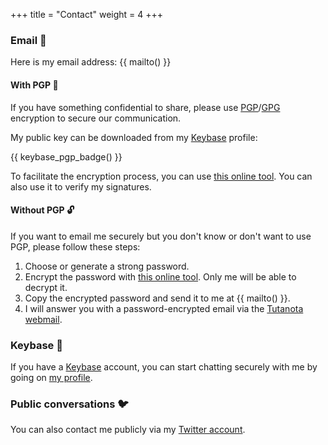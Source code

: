 +++
title = "Contact"
weight = 4
+++
### Email 📧

Here is my email address: {{ mailto() }}

#### With PGP 🔐

If you have something confidential to share, please use [PGP][pgp]/[GPG][gpg]
encryption to secure our communication.

My public key can be downloaded from my [Keybase][keybase] profile:

{{ keybase_pgp_badge() }}

To facilitate the encryption process, you can use [this online
tool][keybase-encrypt-tool]. You can also use it to verify my signatures.

#### Without PGP 🔓

If you want to email me securely but you don't know or don't want to use PGP,
please follow these steps:

1. Choose or generate a strong password.
2. Encrypt the password with [this online tool][keybase-encrypt-tool]. Only me
   will be able to decrypt it.
3. Copy the encrypted password and send it to me at {{ mailto() }}.
4. I will answer you with a password-encrypted email via the [Tutanota
   webmail][tutanota].

### Keybase 🔑

If you have a [Keybase][keybase] account, you can start chatting securely with
me by going on [my profile][my-keybase-profile].

### Public conversations 🐦

You can also contact me publicly via my [Twitter account][my-twitter].

 [gpg]: https://gnupg.org/
 [keybase]: https://keybase.io/
 [keybase-encrypt-tool]: https://keybase.io/encrypt#skyplabs
 [my-keybase-profile]: https://keybase.io/skyplabs
 [my-twitter]: https://twitter.com/SkypLabs
 [pgp]: https://en.wikipedia.org/wiki/Pretty_Good_Privacy
 [tutanota]: https://www.tutanota.com/

